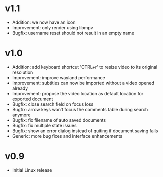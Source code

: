 # v1.1
* Addition: we now have an icon
* Improvement: only render using libmpv
* Bugfix: username reset should not result in an empty name

# v1.0
* Addition: add keyboard shortcut 'CTRL+r' to resize video to its original resolution
* Improvement: improve wayland performance
* Improvement: subtitles can now be imported without a video opened already
* Improvement: propose the video location as default location for exported document
* Bugfix: close search field on focus loss
* Bugfix: arrow keys won’t focus the comments table during search anymore
* Bugfix: fix filename of auto saved documents
* Bugfix: fix multiple state issues
* Bugfix: show an error dialog instead of quiting if document saving fails
* Generic: more bug fixes and interface enhancements

# v0.9
* Initial Linux release